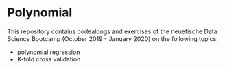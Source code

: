 # Polynomial

This repository contains codealongs and exercises of the neuefische Data Science Bootcamp (October 2019 - January 2020) on the following topics:
- polynomial regression
- K-fold cross validation
